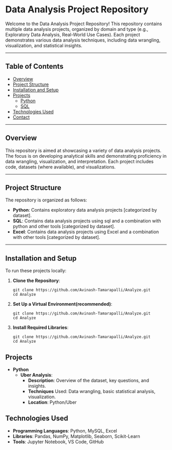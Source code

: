 # Data Analysis Project Repository

Welcome to the Data Analysis Project Repository! This repository contains multiple data analysis projects, organized by domain and type (e.g., Exploratory Data Analysis, Real-World Use Cases). Each project demonstrates various data analysis techniques, including data wrangling, visualization, and statistical insights.

---

## Table of Contents

- [Overview](#overview)
- [Project Structure](#project-structure)
- [Installation and Setup](#installation-and-setup)
- [Projects](#projects)
  - [Python](#python)
  - [SQL](#SQL)
- [Technologies Used](#technologies-used)
- [Contact](#contact)

---

## Overview

This repository is aimed at showcasing a variety of data analysis projects. The focus is on developing analytical skills and demonstrating proficiency in data wrangling, visualization, and interpretation. Each project includes code, datasets (where available), and visualizations.

---

## Project Structure

The repository is organized as follows:


- **Python**: Contains exploratory data analysis projects [categorized by dataset].
- **SQL**: Contains data analysis projects using sql and a combination with python and other tools [categorized by dataset].
- **Excel**: Contains data analysis projects using Excel and a combination with other tools [categorized by dataset].


---

## Installation and Setup

To run these projects locally:

1. **Clone the Repository**:
   ```
   git clone https://github.com/Avinash-Tamarapalli/Analyze.git
   cd Analyze
   ```

2. **Set Up a Virtual Environment(recommended)**:
   ```
   git clone https://github.com/Avinash-Tamarapalli/Analyze.git
   cd Analyze
   ```

3. **Install Required Libraries**:
   ```
   git clone https://github.com/Avinash-Tamarapalli/Analyze.git
   cd Analyze
   ```


## Projects

- **Python**
    - **Uber Analysis**:
        - **Description**: Overview of the dataset, key questions, and insights.
        - **Techniques** Used: Data wrangling, basic statistical analysis, visualization.
        - **Location**: Python/Uber


## Technologies Used

* **Programming Languages**: Python, MySQL, Excel
* **Libraries**: Pandas, NumPy, Matplotlib, Seaborn, Scikit-Learn
* **Tools**: Jupyter Notebook, VS Code, GitHub
